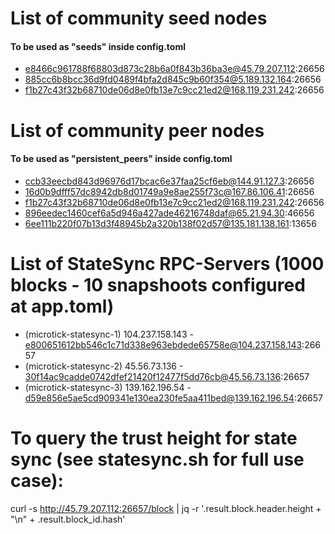 # List of community seed nodes
#### To be used as "seeds" inside config.toml
- e8466c961788f68803d873c28b6a0f843b36ba3e@45.79.207.112:26656
- 885cc6b8bcc36d9fd0489f4bfa2d845c9b60f354@5.189.132.164:26656
- f1b27c43f32b68710de06d8e0fb13e7c9cc21ed2@168.119.231.242:26656


# List of community peer nodes
#### To be used as "persistent_peers" inside config.toml
- ccb33eecbd843d96976d17bcac6e37faa25cf6eb@144.91.127.3:26656
- 16d0b9dfff57dc8942db8d01749a9e8ae255f73c@167.86.106.41:26656
- f1b27c43f32b68710de06d8e0fb13e7c9cc21ed2@168.119.231.242:26656
- 896eedec1460cef6a5d946a427ade46216748daf@65.21.94.30:46656
- 6ee111b220f07b13d3f48945b2a320b138f02d57@135.181.138.161:13656

# List of StateSync RPC-Servers (1000 blocks - 10 snapshoots configured at app.toml)
- (microtick-statesync-1) 104.237.158.143 - e800651612bb546c1c71d338e963ebdede65758e@104.237.158.143:26657
- (microtick-statesync-2) 45.56.73.136 - 30f14ac9cadde0742dfef21420f12477f5dd76cb@45.56.73.136:26657
- (microtick-statesync-3) 139.162.196.54 - d59e856e5ae5cd909341e130ea230fe5aa411bed@139.162.196.54:26657

# To query the trust height for state sync (see statesync.sh for full use case):
curl -s http://45.79.207.112:26657/block | jq -r '.result.block.header.height + "\n" + .result.block_id.hash'
